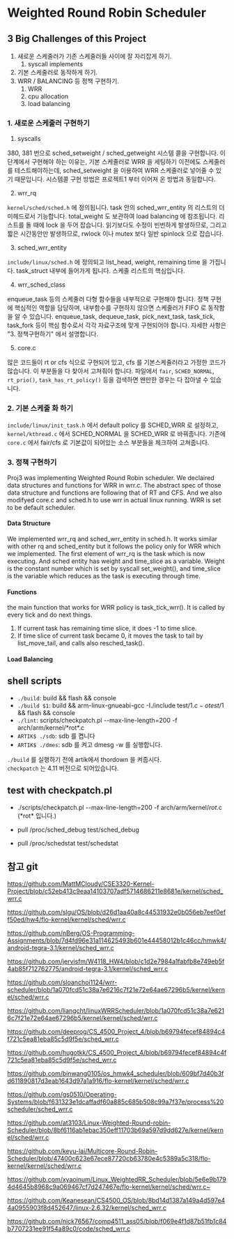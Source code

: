 # Weighted Round Robin Scheduler

## 3 Big Challenges of this Project

1. 새로운 스케줄러가 기존 스케줄러들 사이에 잘 자리잡게 하기.  
	1) syscall implements
2. 기본 스케줄러로 동작하게 하기.
3. WRR / BALANCING 등 정책 구현하기.  
	1) WRR  
	2) cpu allocation  
	3) load balancing  

### 1. 새로운 스케줄러 구현하기

1) syscalls

380, 381 번으로 sched_setweight / sched_getweight 시스템 콜을 구현합니다. 이 단계에서 구현해야 하는 이유는, 기본 스케줄러로 WRR 을 세팅하기 이전에도 스케줄러를 테스트해야하는데, sched_setweight 을 이용하여 WRR 스케줄러로 넣어줄 수 있기 때문입니다.
시스템콜 구현 방법은 프로젝트1 부터 이어져 온 방법과 동일합니다.

2) wrr_rq

`kernel/sched/sched.h` 에 정의됩니다. task 안의 sched_wrr_entity 의 리스트의 더미헤드로서 기능합니다. total_weight 도 보관하여 load balancing 에 참조됩니다. 리스트를 돌 때에 lock 을 두어 잡습니다. 읽기보다도 수정이 빈번하게 발생하므로, 그리고 짧은 시간동안만 발생하므로, rwlock 이나 mutex 보다 일반 spinlock 으로 잡습니다.

3) sched_wrr_entity

`include/linux/sched.h` 에 정의되고 list_head, weight, remaining time 을 가집니다. task_struct 내부에 들어가게 됩니다. 스케줄 리스트의 핵심입니다.

4) wrr_sched_class

enqueue_task 등의 스케줄러 다형 함수들을 내부적으로 구현해야 합니다. 정책 구현에 핵심적인 역할을 담당하며, 내부함수를 구현하지 않으면 스케줄러가 FIFO 로 동작함을 알 수 있습니다.
enqueue_task, dequeue_task, pick_next_task, task_tick, task_fork 등이 핵심 함수로서 각각 자료구조에 맞게 구현되어야 합니다. 자세한 사항은 "3. 정책구현하기" 에서 설명합니다.

5) core.c

많은 코드들이 rt or cfs 식으로 구현되어 있고, cfs 를 기본스케줄러라고 가정한 코드가 많습니다. 이 부분들을 다 찾아서 고쳐줘야 합니다. 파일에서 `fair`, `SCHED_NORMAL`, `rt_prio()`, `task_has_rt_policy()` 등을 검색하면 왠만한 경우는 다 잡아낼 수 있습니다.

### 2. 기본 스케줄 화 하기

`include/linux/init_task.h` 에서 default policy 를 SCHED_WRR 로 설정하고, `kernel/kthread.c` 에서 SCHED_NORMAL 을 SCHED_WRR 로 바꿔줍니다.
기존에 `core.c` 에서 fair/cfs 로 기본값이 되어있는 소스 부분들을 체크하여 고쳐줍니다.

### 3. 정책 구현하기

Proj3 was implementing Weighted Round Robin scheduler. We declaired data structures and functions for WRR in wrr.c. The abstract spec of those data structure and functions are following that of RT and CFS. And we also modifyed core.c and sched.h to use wrr in actual linux running. WRR is set to be default scheduler.

#### Data Structure
We implemented wrr_rq and sched_wrr_entity in sched.h. It works similar with other rq and sched_entity but it follows the policy only for WRR which we implemented. The first element of wrr_rq is the task which is now executing. And sched entity has weight and time_slice as a variable. Weight is the constant number which is set by syscall set_weight(), and time_slice is the variable which reduces as the task is executing through time.

#### Functions
the main function that works for WRR policy is task_tick_wrr(). It is called by every tick and do next things.
1) If current task has remaining time slice, it does -1 to time slice.
2) If time slice of current task became 0, it moves the task to tail by list_move_tail, and calls also resched_task().

#### Load Balancing



## shell scripts
-   `./build`: build && flash && console
-   `./build $1`: build && arm-linux-gnueabi-gcc -I./include test/$1.c -o test/$1 && flash && console
-   `./lint`: scripts/checkpatch.pl --max-line-length=200 -f arch/arm/kernel/\*rot\*.c
-   `ARTIK$ ./sdb`: sdb 를 켭니다
-   `ARTIK$ ./dmes`: sdb 를 켜고 dmesg -w 를 실행합니다.

`./build` 를 실행하기 전에 artik에서 thordown 을 켜줍시다.  
`checkpatch` 는 4.11 버전으로 되어있습니다.


## test with checkpatch.pl
-   ./scripts/checkpatch.pl --max-line-length=200 -f arch/arm/kernel/*rot*.c (\*rot\* 입니다.)

-   pull /proc/sched_debug test/sched_debug
-   pull /proc/schedstat test/schedstat

## 참고 git

<https://github.com/MattMCloudy/CSE3320-Kernel-Project/blob/c52eb413c9eaa14103707adf5714686211e8681e/kernel/sched_wrr.c>

<https://github.com/slgu/OS/blob/d26d1aa40a8c44531932e0b056eb7eef0eff50ed/hw4/flo-kernel/kernel/sched/wrr.c>

<https://github.com/nBerg/OS-Programming-Assignments/blob/7d4fd96e31a114625493b601e44458012b1c46cc/hmwk4/android-tegra-3.1/kernel/sched_wrr.c>

<https://github.com/jervisfm/W4118_HW4/blob/c1d2e7984a1fabfb8e749eb5f4ab85f712762775/android-tegra-3.1/kernel/sched_wrr.c>

<https://github.com/sloanchoi1124/wrr-scheduler/blob/1a070fcd51c38a7e6216c7f21e72e64ae67296b5/kernel/kernel/sched/wrr.c>

<https://github.com/liangcht/linuxWRRScheduler/blob/1a070fcd51c38a7e6216c7f21e72e64ae67296b5/kernel/kernel/sched/wrr.c>

<https://github.com/deeprog/CS_4500_Project_4/blob/b69794fecef84894c4f721c5ea81eba85c5d9f5e/sched_wrr.c>

<https://github.com/hugotkk/CS_4500_Project_4/blob/b69794fecef84894c4f721c5ea81eba85c5d9f5e/sched_wrr.c>

<https://github.com/binwang0105/os_hmwk4_scheduler/blob/609bf7d40b3fd611890817d3eab1643d97a1a916/flo-kernel/kernel/sched/wrr.c>

<https://github.com/gs0510/Operating-Systems/blob/f631323e1dcaffadf60a885c685b508c99a7f37e/process%20scheduler/sched_wrr.c>

<https://github.com/at3103/Linux-Weighted-Round-robin-Scheduler/blob/8bf6116ab1ebac350eff11703b69a597d9dd627e/kernel/kernel/sched/wrr.c>

<https://github.com/keyu-lai/Multicore-Round-Robin-Scheduler/blob/47400c623e67ece87720cb63780e4c5389a5c318/flo-kernel/kernel/sched/wrr.c>

<https://github.com/xyaoinum/Linux_WeightedRR_Scheduler/blob/5e6e9b1794d4645b8968c9a069467cf7d247467e/flo-kernel/kernel/sched/wrr.c~>

<https://github.com/Keanesean/CS4500_OS/blob/8bd14d1387a149a4d597e44a0955903f8d452647/linux-2.6.32/kernel/sched_wrr.c>

<https://github.com/nick76567/comp4511_ass05/blob/f069e4f1d87b51fb1c84b7707231ee91f54a89c0/code/sched_wrr.c>
